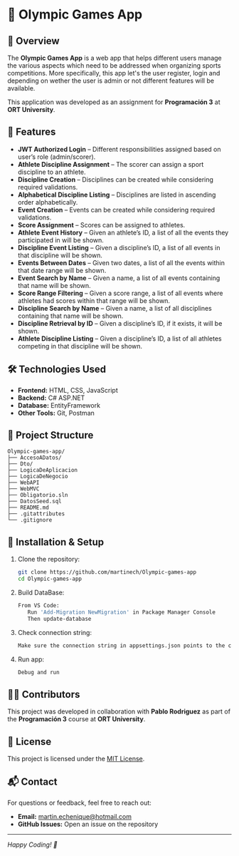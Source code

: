 # 🏅 Olympic Games App

## 📌 Overview
The **Olympic Games App** is a web app that helps different users manage the various aspects which need to be addressed when organizing sports competitions.
More specifically, this app let's the user register, login and depending on wether the user is admin or not different features will be available.

This application was developed as an assignment for **Programación 3** at **ORT University**.

## 🚀 Features
- **JWT Authorized Login** – Different responsibilities assigned based on user’s role (admin/scorer).
- **Athlete Discipline Assignment** – The scorer can assign a sport discipline to an athlete.
- **Discipline Creation** – Disciplines can be created while considering required validations.
- **Alphabetical Discipline Listing** – Disciplines are listed in ascending order alphabetically.
- **Event Creation** – Events can be created while considering required validations.
- **Score Assignment** – Scores can be assigned to athletes.
- **Athlete Event History** – Given an athlete’s ID, a list of all the events they participated in will be shown.
- **Discipline Event Listing** – Given a discipline’s ID, a list of all events in that discipline will be shown.
- **Events Between Dates** – Given two dates, a list of all the events within that date range will be shown.
- **Event Search by Name** – Given a name, a list of all events containing that name will be shown.
- **Score Range Filtering** – Given a score range, a list of all events where athletes had scores within that range will be shown.
- **Discipline Search by Name** – Given a name, a list of all disciplines containing that name will be shown.
- **Discipline Retrieval by ID** – Given a discipline’s ID, if it exists, it will be shown.
- **Athlete Discipline Listing** – Given a discipline’s ID, a list of all athletes competing in that discipline will be shown.


## 🛠️ Technologies Used
- **Frontend:** HTML, CSS, JavaScript
- **Backend:** C# ASP.NET
- **Database:** EntityFramework
- **Other Tools:** Git, Postman

## 📂 Project Structure
```
Olympic-games-app/
├── AccesoADatos/
├── Dto/
├── LogicaDeAplicacion
├── LogicaDeNegocio
├── WebAPI
├── WebMVC
├── Obligatorio.sln
├── DatosSeed.sql
├── README.md
├── .gitattributes
└── .gitignore
```

## 🚀 Installation & Setup
1. Clone the repository:
   ```sh
   git clone https://github.com/martinech/Olympic-games-app
   cd Olympic-games-app
   ```
2. Build DataBase:
   ```sh
   From VS Code:
      Run 'Add-Migration NewMigration' in Package Manager Console
      Then update-database
   ```
3. Check connection string:
   ```sh
   Make sure the connection string in appsettings.json points to the correct server
   ```
4. Run app:
   ```sh
   Debug and run
   ```

## 👨‍💻 Contributors
This project was developed in collaboration with **Pablo Rodriguez** as part of the **Programación 3** course at **ORT University**.

## 📄 License
This project is licensed under the [MIT License](LICENSE).

## 📬 Contact
For questions or feedback, feel free to reach out:
- **Email:** martin.echenique@hotmail.com
- **GitHub Issues:** Open an issue on the repository

---
*Happy Coding! 🚀*


